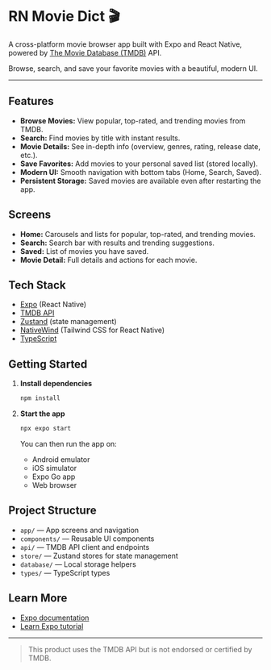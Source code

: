 # RN Movie Dict 🎬

A cross-platform movie browser app built with Expo and React Native, powered by [The Movie Database (TMDB)](https://www.themoviedb.org/) API.

Browse, search, and save your favorite movies with a beautiful, modern UI.

---

## Features

- **Browse Movies:** View popular, top-rated, and trending movies from TMDB.
- **Search:** Find movies by title with instant results.
- **Movie Details:** See in-depth info (overview, genres, rating, release date, etc.).
- **Save Favorites:** Add movies to your personal saved list (stored locally).
- **Modern UI:** Smooth navigation with bottom tabs (Home, Search, Saved).
- **Persistent Storage:** Saved movies are available even after restarting the app.

## Screens

- **Home:** Carousels and lists for popular, top-rated, and trending movies.
- **Search:** Search bar with results and trending suggestions.
- **Saved:** List of movies you have saved.
- **Movie Detail:** Full details and actions for each movie.

## Tech Stack

- [Expo](https://expo.dev/) (React Native)
- [TMDB API](https://www.themoviedb.org/documentation/api)
- [Zustand](https://zustand-demo.pmnd.rs/) (state management)
- [NativeWind](https://www.nativewind.dev/) (Tailwind CSS for React Native)
- [TypeScript](https://www.typescriptlang.org/)

## Getting Started

1. **Install dependencies**

   ```bash
   npm install
   ```

2. **Start the app**

   ```bash
   npx expo start
   ```

   You can then run the app on:
   - Android emulator
   - iOS simulator
   - Expo Go app
   - Web browser

## Project Structure

- `app/` — App screens and navigation
- `components/` — Reusable UI components
- `api/` — TMDB API client and endpoints
- `store/` — Zustand stores for state management
- `database/` — Local storage helpers
- `types/` — TypeScript types

## Learn More

- [Expo documentation](https://docs.expo.dev/)
- [Learn Expo tutorial](https://docs.expo.dev/tutorial/introduction/)

---

> This product uses the TMDB API but is not endorsed or certified by TMDB.
